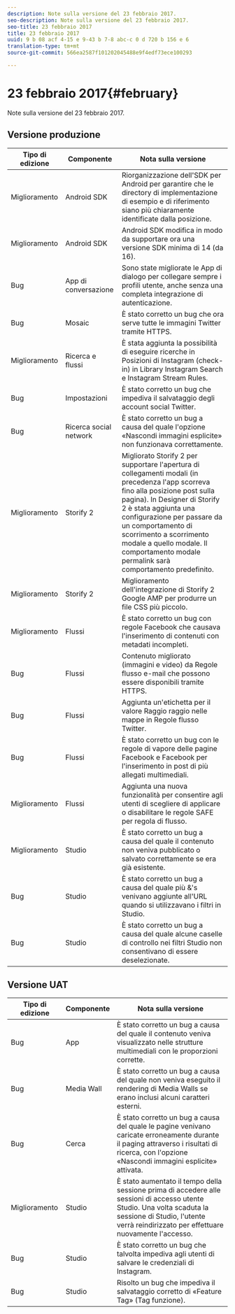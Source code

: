 ```yaml
---
description: Note sulla versione del 23 febbraio 2017.
seo-description: Note sulla versione del 23 febbraio 2017.
seo-title: 23 febbraio 2017
title: 23 febbraio 2017
uuid: 9 b 08 acf 4-15 e 9-43 b 7-8 abc-c 0 d 720 b 156 e 6
translation-type: tm+mt
source-git-commit: 566ea2587f101202045488e9f4edf73ece100293

---
```



# 23 febbraio 2017{#february}

Note sulla versione del 23 febbraio 2017.

## Versione produzione

| **Tipo di edizione** | **Componente** | **Nota sulla versione** |
|---|---|---|
| Miglioramento | Android SDK | Riorganizzazione dell'SDK per Android per garantire che le directory di implementazione di esempio e di riferimento siano più chiaramente identificate dalla posizione. |
| Miglioramento | Android SDK | Android SDK modifica in modo da supportare ora una versione SDK minima di 14 (da 16). |
| Bug | App di conversazione | Sono state migliorate le App di dialogo per collegare sempre i profili utente, anche senza una completa integrazione di autenticazione. |
| Bug | Mosaic | È stato corretto un bug che ora serve tutte le immagini Twitter tramite HTTPS. |
| Miglioramento | Ricerca e flussi | È stata aggiunta la possibilità di eseguire ricerche in Posizioni di Instagram (check-in) in Library Instagram Search e Instagram Stream Rules. |
| Bug | Impostazioni | È stato corretto un bug che impediva il salvataggio degli account social Twitter. |
| Bug | Ricerca social network | È stato corretto un bug a causa del quale l'opzione «Nascondi immagini esplicite» non funzionava correttamente. |
| Miglioramento | Storify 2 | Migliorato Storify 2 per supportare l'apertura di collegamenti modali (in precedenza l'app scorreva fino alla posizione post sulla pagina). In Designer di Storify 2 è stata aggiunta una configurazione per passare da un comportamento di scorrimento a scorrimento modale a quello modale. Il comportamento modale permalink sarà comportamento predefinito. |
| Miglioramento | Storify 2 | Miglioramento dell'integrazione di Storify 2 Google AMP per produrre un file CSS più piccolo. |
| Miglioramento | Flussi | È stato corretto un bug con regole Facebook che causava l'inserimento di contenuti con metadati incompleti. |
| Bug | Flussi | Contenuto migliorato (immagini e video) da Regole flusso e-mail che possono essere disponibili tramite HTTPS. |
| Bug | Flussi | Aggiunta un'etichetta per il valore Raggio raggio nelle mappe in Regole flusso Twitter. |
| Bug | Flussi | È stato corretto un bug con le regole di vapore delle pagine Facebook e Facebook per l'inserimento in post di più allegati multimediali. |
| Miglioramento | Flussi | Aggiunta una nuova funzionalità per consentire agli utenti di scegliere di applicare o disabilitare le regole SAFE per regola di flusso. |
| Miglioramento | Studio | È stato corretto un bug a causa del quale il contenuto non veniva pubblicato o salvato correttamente se era già esistente. |
| Bug | Studio | È stato corretto un bug a causa del quale più &'s venivano aggiunte all'URL quando si utilizzavano i filtri in Studio. |
| Bug | Studio | È stato corretto un bug a causa del quale alcune caselle di controllo nei filtri Studio non consentivano di essere deselezionate. |

## Versione UAT

| **Tipo di edizione** | **Componente** | **Nota sulla versione** |
|---|---|---|
| Bug | App | È stato corretto un bug a causa del quale il contenuto veniva visualizzato nelle strutture multimediali con le proporzioni corrette. |
| Bug | Media Wall | È stato corretto un bug a causa del quale non veniva eseguito il rendering di Media Walls se erano inclusi alcuni caratteri esterni. |
| Bug | Cerca | È stato corretto un bug a causa del quale le pagine venivano caricate erroneamente durante il paging attraverso i risultati di ricerca, con l'opzione «Nascondi immagini esplicite» attivata. |
| Miglioramento | Studio | È stato aumentato il tempo della sessione prima di accedere alle sessioni di accesso utente Studio. Una volta scaduta la sessione di Studio, l'utente verrà reindirizzato per effettuare nuovamente l'accesso. |
| Bug | Studio | È stato corretto un bug che talvolta impediva agli utenti di salvare le credenziali di Instagram. |
| Bug | Studio | Risolto un bug che impediva il salvataggio corretto di «Feature Tag» (Tag funzione). |

